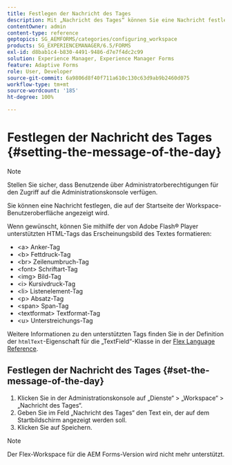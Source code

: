 ```yaml
---
title: Festlegen der Nachricht des Tages
description: Mit „Nachricht des Tages“ können Sie eine Nachricht festlegen, die auf der Startseite der Workspace-Benutzeroberfläche angezeigt wird.
contentOwner: admin
content-type: reference
geptopics: SG_AEMFORMS/categories/configuring_workspace
products: SG_EXPERIENCEMANAGER/6.5/FORMS
exl-id: d8bab1c4-b830-4491-9486-d7e7f4dc2c99
solution: Experience Manager, Experience Manager Forms
feature: Adaptive Forms
role: User, Developer
source-git-commit: 6a9806d8f40f711a610c130c63d9ab9b2460d075
workflow-type: tm+mt
source-wordcount: '185'
ht-degree: 100%

---
```


# Festlegen der Nachricht des Tages {#setting-the-message-of-the-day}

>[!NOTE]
> 
> Stellen Sie sicher, dass Benutzende über Administratorberechtigungen für den Zugriff auf die Administrationskonsole verfügen.

Sie können eine Nachricht festlegen, die auf der Startseite der Workspace-Benutzeroberfläche angezeigt wird.

Wenn gewünscht, können Sie mithilfe der von Adobe Flash® Player unterstützten HTML-Tags das Erscheinungsbild des Textes formatieren:

* &lt;a> Anker-Tag
* &lt;b> Fettdruck-Tag
* &lt;br> Zeilenumbruch-Tag
* &lt;font> Schriftart-Tag
* &lt;img> Bild-Tag
* &lt;i> Kursivdruck-Tag
* &lt;li> Listenelement-Tag
* &lt;p> Absatz-Tag
* &lt;span> Span-Tag
* &lt;textformat> Textformat-Tag
* &lt;u> Unterstreichungs-Tag

Weitere Informationen zu den unterstützten Tags finden Sie in der Definition der `htmlText`-Eigenschaft für die „TextField“-Klasse in der [Flex Language Reference](https://flex.apache.org/de/).

## Festlegen der Nachricht des Tages {#set-the-message-of-the-day}

1. Klicken Sie in der Administrationskonsole auf „Dienste“ > „Workspace“ > „Nachricht des Tages“.
1. Geben Sie im Feld „Nachricht des Tages“ den Text ein, der auf dem Startbildschirm angezeigt werden soll.
1. Klicken Sie auf Speichern.

>[!NOTE]
>
>Der Flex-Workspace für die AEM Forms-Version wird nicht mehr unterstützt.
